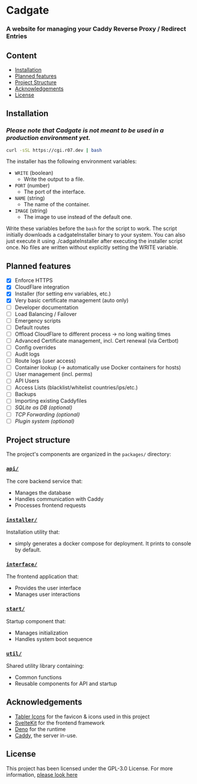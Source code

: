 # Cadgate

### A website for managing your Caddy Reverse Proxy / Redirect Entries

## Content

-   [Installation](#installation)
-   [Planned features](#planned-features)
-   [Project Structure](#project-structure)
-   [Acknowledgements](#acknowledgements)
-   [License](#license)

## Installation

### _Please note that Cadgate is not meant to be used in a production environment yet._

```sh
curl -sSL https://cgi.r07.dev | bash
```

The installer has the following environment variables:

-   `WRITE` (boolean)
    -   Write the output to a file.
-   `PORT` (number)
    -   The port of the interface.
-   `NAME` (string)
    -   The name of the container.
-   `IMAGE` (string)
    -   The image to use instead of the default one.

Write these variables before the `bash` for the script to work.
The script initially downloads a cadgateInstaller binary to your system. You can also just execute it using ./cadgateInstaller after executing the installer script once. No files are written without explicitly setting the WRITE variable.

## Planned features

-   [x] Enforce HTTPS
-   [x] CloudFlare integration
-   [x] Installer (for setting env variables, etc.)
-   [x] Very basic certificate management (auto only)
-   [ ] Developer documentation
-   [ ] Load Balancing / Failover
-   [ ] Emergency scripts
-   [ ] Default routes
-   [ ] Offload CloudFlare to different process -> no long waiting times
-   [ ] Advanced Certificate management, incl. Cert renewal (via Certbot)
-   [ ] Config overrides
-   [ ] Audit logs
-   [ ] Route logs (user access)
-   [ ] Container lookup (-> automatically use Docker containers for hosts)
-   [ ] User management (incl. perms)
-   [ ] API Users
-   [ ] Access Lists (blacklist/whitelist countries/ips/etc.)
-   [ ] Backups
-   [ ] Importing existing Caddyfiles
-   [ ] _SQLite as DB (optional)_
-   [ ] _TCP Forwarding (optional)_
-   [ ] _Plugin system (optional)_

## Project structure

The project's components are organized in the `packages/` directory:

### [`api/`](packages/api/)

The core backend service that:

-   Manages the database
-   Handles communication with Caddy
-   Processes frontend requests

### [`installer/`](packages/installer/)

Installation utility that:

-   simply generates a docker compose for deployment. It prints to console by default.

### [`interface/`](packages/interface/)

The frontend application that:

-   Provides the user interface
-   Manages user interactions

### [`start/`](packages/start/)

Startup component that:

-   Manages initialization
-   Handles system boot sequence

### [`util/`](packages/util/)

Shared utility library containing:

-   Common functions
-   Reusable components for API and startup

## Acknowledgements

-   [Tabler Icons](https://tabler.io/icons) for the favicon & icons used in this project
-   [SvelteKit](https://kit.svelte.dev) for the frontend framework
-   [Deno](https://deno.land) for the runtime
-   [Caddy](https://caddyserver.com/), the server in-use.

## License

This project has been licensed under the GPL-3.0 License. For more information, [please look here](LICENSE)
